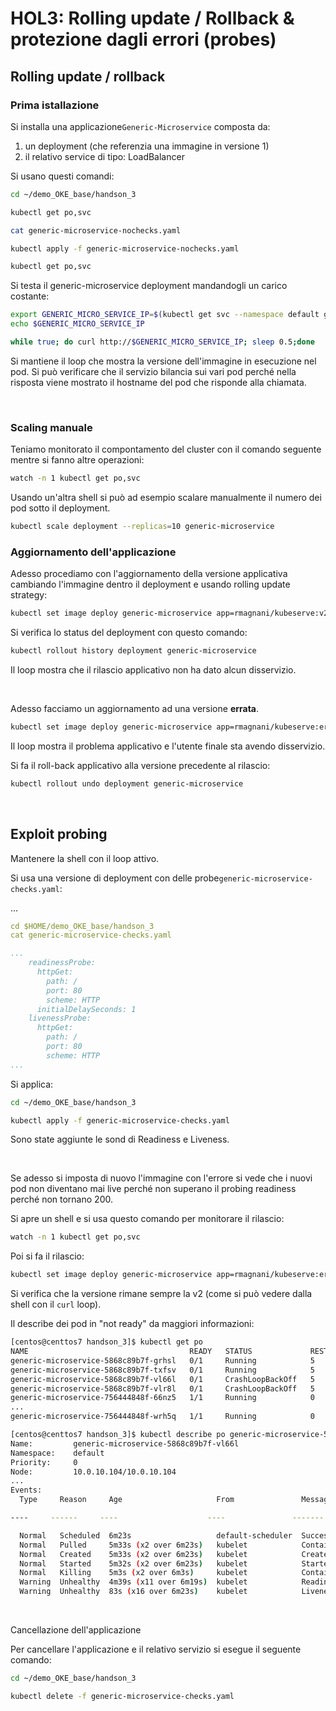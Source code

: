 

# HOL3: Rolling update / Rollback & protezione dagli errori (probes)

## Rolling update / rollback

### Prima istallazione

Si installa una applicazione`Generic-Microservice` composta da:

1. un deployment (che referenzia una immagine in versione 1)
2. il relativo service di tipo: LoadBalancer

Si usano questi comandi:

```bash
cd ~/demo_OKE_base/handson_3

kubectl get po,svc

cat generic-microservice-nochecks.yaml

kubectl apply -f generic-microservice-nochecks.yaml

kubectl get po,svc
```

Si testa il generic-microservice deployment mandandogli un carico costante:

```bash
export GENERIC_MICRO_SERVICE_IP=$(kubectl get svc --namespace default generic-microservice -o jsonpath='{.status.loadBalancer.ingress[0].ip}')
echo $GENERIC_MICRO_SERVICE_IP

while true; do curl http://$GENERIC_MICRO_SERVICE_IP; sleep 0.5;done
```

Si mantiene il loop che mostra la versione dell'immagine in esecuzione nel pod. Si può verificare che il servizio bilancia sui vari pod perché nella risposta viene mostrato il hostname del pod che risponde alla chiamata.

<br/>

### Scaling manuale

Teniamo monitorato il compontamento del cluster con il comando seguente mentre si fanno altre operazioni:

```bash
watch -n 1 kubectl get po,svc
```

Usando un'altra shell si può ad esempio scalare manualmente il numero dei pod sotto il deployment.

```bash
kubectl scale deployment --replicas=10 generic-microservice
```

### Aggiornamento dell'applicazione

Adesso procediamo con l'aggiornamento della versione applicativa cambiando l'immagine dentro il deployment e usando rolling update strategy:

```bash
kubectl set image deploy generic-microservice app=rmagnani/kubeserve:v2 --record
```

Si verifica lo status del deployment con questo comando:

```bash
kubectl rollout history deployment generic-microservice
```

Il loop mostra che il rilascio applicativo non ha dato alcun disservizio.

<br/>

Adesso facciamo un aggiornamento ad una versione **errata**.

```bash
kubectl set image deploy generic-microservice app=rmagnani/kubeserve:error --record
```

Il loop mostra il problema applicativo e l'utente finale sta avendo disservizio.

Si fa il roll-back applicativo alla versione precedente al rilascio:

```bash
kubectl rollout undo deployment generic-microservice
```

<br/>

## Exploit probing

Mantenere la shell con il loop attivo.

Si usa una versione di deployment con delle probe`generic-microservice-checks.yaml`:

...

```yaml
cd $HOME/demo_OKE_base/handson_3
cat generic-microservice-checks.yaml

...
    readinessProbe:
      httpGet:
        path: /
        port: 80
        scheme: HTTP
      initialDelaySeconds: 1
    livenessProbe:
      httpGet:
        path: /
        port: 80
        scheme: HTTP
...
```

Si applica:

```bash
cd ~/demo_OKE_base/handson_3

kubectl apply -f generic-microservice-checks.yaml
```

Sono state aggiunte le sond di Readiness e Liveness.

<br/>

Se adesso si imposta di nuovo l'immagine con l'errore si vede che i nuovi pod non diventano mai live perché non superano il probing readiness perché non tornano 200.

Si apre un shell e si usa questo comando per monitorare il rilascio:

```bash
watch -n 1 kubectl get po,svc
```

Poi si fa il rilascio:

```bash
kubectl set image deploy generic-microservice app=rmagnani/kubeserve:error --record
```

Si verifica che la versione rimane sempre la v2 (come si può vedere dalla shell con il `curl` loop).

Il describe dei pod in "not ready" da maggiori informazioni:

```bash
[centos@centtos7 handson_3]$ kubectl get po
NAME                                    READY   STATUS             RESTARTS   AGE
generic-microservice-5868c89b7f-grhsl   0/1     Running            5          6m
generic-microservice-5868c89b7f-txfsv   0/1     Running            5          6m
generic-microservice-5868c89b7f-vl66l   0/1     CrashLoopBackOff   5          6m
generic-microservice-5868c89b7f-vlr8l   0/1     CrashLoopBackOff   5          6m
generic-microservice-756444848f-66nz5   1/1     Running            0          9m23s
...
generic-microservice-756444848f-wrh5q   1/1     Running            0          9m18s

[centos@centtos7 handson_3]$ kubectl describe po generic-microservice-5868c89b7f-vl66l
Name:         generic-microservice-5868c89b7f-vl66l
Namespace:    default
Priority:     0
Node:         10.0.10.104/10.0.10.104
...
Events:
  Type     Reason     Age                     From               Message

----     ------     ----                    ----               -------

  Normal   Scheduled  6m23s                   default-scheduler  Successfully assigned default/generic-microservice-5868c89b7f-vl66l to 10.0.10.104
  Normal   Pulled     5m33s (x2 over 6m23s)   kubelet            Container image "rmagnani/kubeserve:error" already present on machine
  Normal   Created    5m33s (x2 over 6m23s)   kubelet            Created container app
  Normal   Started    5m32s (x2 over 6m23s)   kubelet            Started container app
  Normal   Killing    5m3s (x2 over 6m3s)     kubelet            Container app failed liveness probe, will be restarted
  Warning  Unhealthy  4m39s (x11 over 6m19s)  kubelet            Readiness probe failed: HTTP probe failed with statuscode: 500
  Warning  Unhealthy  83s (x16 over 6m23s)    kubelet            Liveness probe failed: HTTP probe failed with statuscode: 500
```

<br/>

Cancellazione dell'applicazione

Per cancellare l'applicazione e il relativo servizio si esegue il seguente comando:

```bash
cd ~/demo_OKE_base/handson_3

kubectl delete -f generic-microservice-checks.yaml
```

